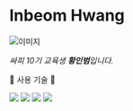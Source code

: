 # Inbeom Hwang

![이미지](https://images.velog.io/images/ccmmss98/post/4de24da3-70a1-4a57-8df8-7d8bd8ef2b70/saffy.png)

*싸피 10기 교육생 **황인범**입니다.*

:hammer: 사용 기술 :hammer:

<img src="https://img.shields.io/badge/Python-3766AB?style=flat-square&logo=Python&logoColor=white"/>   
<img src="https://img.shields.io/badge/AWS-232F3E?style=flat-square&logo=Amazon AWS&logoColor=white"/>
<img src="https://img.shields.io/badge/MariaDB-003545?style=flat-square&logo=MariaDB&logoColor=white"/>
<img src="https://img.shields.io/badge/Docker-2496ED?style=flat-square&logo=Docker&logoColor=white"/>
